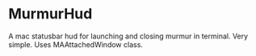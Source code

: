 MurmurHud
=========

A mac statusbar hud for launching and closing murmur in terminal. Very simple. Uses MAAttachedWindow class.